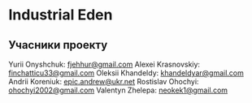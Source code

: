 # Industrial Eden

## Учасники проекту

Yurii Onyshchuk: fjehhur@gmail.com
Alexei Krasnovskiy: finchatticu33@gmail.com
Oleksii Khandeldy: khandeldyar@gmail.com
Andrii Koreniuk: epic.andrew@ukr.net
Rostislav Ohochyi: ohochyi2002@gmail.com
Valentyn Zhelepa: neokek1@gmail.com
